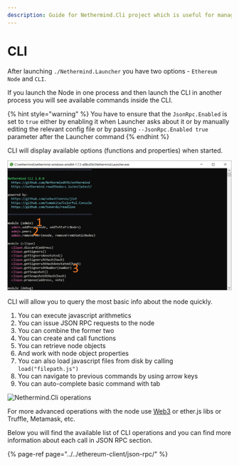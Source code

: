 ```yaml
---
description: Guide for Nethermind.Cli project which is useful for managing your node
---
```


# CLI

After launching `./Nethermind.Launcher` you have two options - `Ethereum Node` and `CLI`.

If you launch the Node in one process and then launch the CLI in another process you will see available commands inside the CLI.

{% hint style="warning" %}
You have to ensure that the `JsonRpc.Enabled` is set to `true` either by enabling it when Launcher asks about it or by manually editing the relevant config file or by passing `--JsonRpc.Enabled true` parameter after the Launcher command
{% endhint %}

CLI will display available options \(functions and properties\) when started.

![Nethermind.Cli view](../../.gitbook/assets/image%20%286%29.png)

CLI will allow you to query the most basic info about the node quickly.

1. You can execute javascript arithmetics
2. You can issue JSON RPC requests to the node
3. You can combine the former two
4. You can create and call functions
5. You can retrieve node objects
6. And work with node object properties
7. You can also load javascript files from disk by calling `load("filepath.js")`
8. You can navigate to previous commands by using arrow keys
9. You can auto-complete basic command with tab

![Nethermind.Cli operations](https://github.com/NethermindEth/docs/tree/3f13423cc787e4e4ddbdeb2047ea4faa09a6defc/.gitbook/assets/image%20%2815%29%20%283%29%20%283%29%20%283%29%20%282%29%20%282%29.png)

For more advanced operations with the node use [Web3](https://nethermind.readthedocs.io/en/latest/web3.html) or ether.js libs or Truffle, Metamask, etc.

Below you will find the available list of CLI operations and you can find more information about each call in JSON RPC section.

{% page-ref page="../../ethereum-client/json-rpc/" %}

